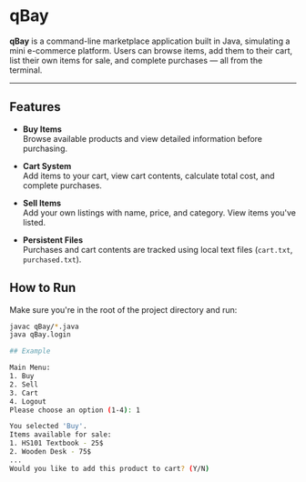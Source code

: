 # qBay 

**qBay** is a command-line marketplace application built in Java, simulating a mini e-commerce platform. Users can browse items, add them to their cart, list their own items for sale, and complete purchases — all from the terminal.

---

## Features

- **Buy Items**  
  Browse available products and view detailed information before purchasing.

- **Cart System**  
  Add items to your cart, view cart contents, calculate total cost, and complete purchases.

- **Sell Items**  
  Add your own listings with name, price, and category. View items you've listed.

- **Persistent Files**  
  Purchases and cart contents are tracked using local text files (`cart.txt`, `purchased.txt`).


## How to Run

Make sure you're in the root of the project directory and run:

```bash
javac qBay/*.java
java qBay.login

## Example

Main Menu:
1. Buy
2. Sell
3. Cart
4. Logout
Please choose an option (1-4): 1

You selected 'Buy'.
Items available for sale:
1. HS101 Textbook - 25$
2. Wooden Desk - 75$
...
Would you like to add this product to cart? (Y/N)

